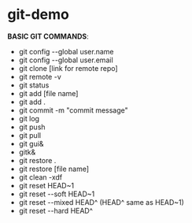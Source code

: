 # git-demo

**BASIC GIT COMMANDS**:
 - git config --global user.name
 - git config --global user.email
 - git clone [link for remote repo]
 - git remote -v
 - git status
 - git add [file name]
 - git add .
 - git commit -m "commit message"
 - git log
 - git push
 - git pull
 - git gui&
 - gitk&
 - git restore . 
 - git restore [file name]
 - git clean -xdf
 - git reset HEAD~1
 - git reset --soft HEAD~1
 - git reset --mixed HEAD^ (HEAD^ same as HEAD~1)
 - git reset --hard HEAD^
